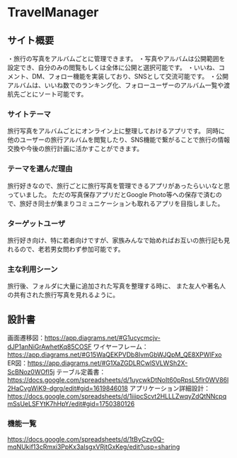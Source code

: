 # TravelManager

## サイト概要
・旅行の写真をアルバムごとに管理できます。
・写真やアルバムは公開範囲を設定でき、自分のみの閲覧もしくは全体に公開と選択可能です。
・いいね、コメント、DM、フォロー機能を実装しており、SNSとして交流可能です。
・公開アルバムは、いいね数でのランキング化、フォローユーザーのアルバム一覧や渡航先ごとにソート可能です。

### サイトテーマ
旅行写真をアルバムごとにオンライン上に整理しておけるアプリです。
同時に他のユーザーの旅行アルバムを閲覧したり、SNS機能で繋がることで旅行の情報交換や今後の旅行計画に活かすことができます。

### テーマを選んだ理由
旅行好きなので、旅行ごとに旅行写真を管理できるアプリがあったらいいなと思っていました。
ただの写真保存アプリだとGoogle Photo等への保存で済むので、旅好き同士が集まりコミュニケーションも取れるアプリを目指しました。

### ターゲットユーザ
旅行好き向け、特に若者向けですが、家族みんなで始めればお互いの旅行記も見れるので、老若男女問わず参加可能です。

### 主な利用シーン
旅行後、フォルダに大量に追加された写真を整理する時に、
また友人や著名人の共有された旅行写真を見れるように。

## 設計書
画面遷移図：https://app.diagrams.net/#G1ucycmcjv-dJP1anNiGrAwhetKq85COSF
ワイヤーフレーム：https://app.diagrams.net/#G15WaQEKPVDb8IvmGbWJQpM_QE8XPWlFxo
ER図：https://app.diagrams.net/#G1XaZGDLRCwlSVLWSh2X-ScBNoz0WOfI5j
テーブル定義書：https://docs.google.com/spreadsheets/d/1uycwkDtNoIt60pRpsL5flr0WV86l2HaCvgWiK9-dgrg/edit#gid=1619846018
アプリケーション詳細設計：https://docs.google.com/spreadsheets/d/1iiipcScvt2HLLLZwqyZdQtNNcpqmSsUeLSFYtK7hHpY/edit#gid=1750380126

### 機能一覧
https://docs.google.com/spreadsheets/d/1tByCzv0Q-mqNUkif13cRmxi3PpKx3aIsgxVRjtGxKeg/edit?usp=sharing


